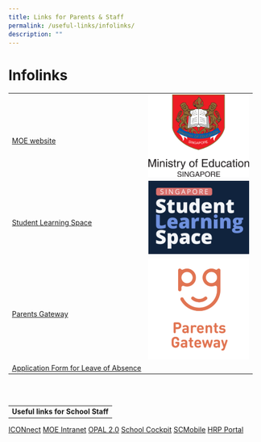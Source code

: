 ```yaml
---
title: Links for Parents & Staff
permalink: /useful-links/infolinks/
description: ""
---
```


# Infolinks

|  |  |  
| -------- | -------- | 
| <br>[MOE website](https://www.moe.gov.sg/)   |  <img src="/images/Usefullinks/moe.png" alt="MOE website" style="width:200px" />    | 
|  <br>[Student Learning Space](https://vle.learning.moe.edu.sg/login) |  <img src="/images/Usefullinks/sls-logo.png" alt="SLS website" style="width:200px" />|
|<br>[Parents Gateway](https://pg.moe.edu.sg/) |   <img src="/images/Usefullinks/parentsgateway.png" alt="SLS website" style="width:200px" />| 
|  [Application Form for Leave of Absence](https://go.gov.sg/bdms-loa) | |

<br>
<br>


| |
|-|
|**Useful links for School Staff**| 
[ICONnect](https://workspace.google.com/dashboard)
[MOE Intranet](https://intranet.moe.gov.sg)
[OPAL 2.0](https://opal2.moe.edu.sg)
[School Cockpit](https://schoolcockpit.moe.gov.sg)
[SCMobile](https://scmobile.moe.edu.sg/login)
[HRP Portal](https://www.hrp.gov.sg)
